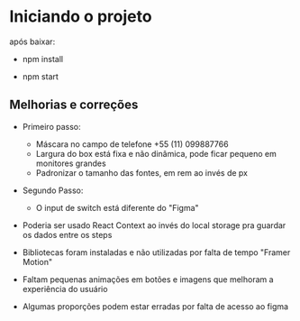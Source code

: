 # Iniciando o projeto

após baixar:

- npm install

- npm start

## Melhorias e correções

- Primeiro passo:

  - Máscara no campo de telefone +55 (11) 099887766
  - Largura do box está fixa e não dinâmica, pode ficar pequeno em monitores grandes
  - Padronizar o tamanho das fontes, em rem ao invés de px

- Segundo Passo:

  - O input de switch está diferente do "Figma"

- Poderia ser usado React Context ao invés do local storage pra guardar os dados entre os steps
- Bibliotecas foram instaladas e não utilizadas por falta de tempo "Framer Motion"
- Faltam pequenas animações em botões e imagens que melhoram a experiência do usuário
- Algumas proporções podem estar erradas por falta de acesso ao figma
